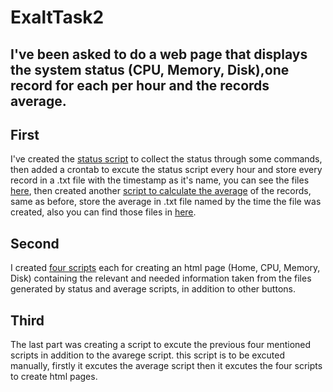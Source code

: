 # ExaltTask2
## I've been asked to do a web page that displays the system status (CPU, Memory, Disk),one record for each per hour and the records average.
## First 
I've created the [status script](/task2/status.sh) to collect the status through some commands, then added a crontab to excute the status script every hour and store every record in a .txt file with the timestamp as it's name, you can see the files [here](/task2/status/), then created another [script to calculate the average](/task2/avgs.sh) of the records, same as before, store the average in .txt file named by the time the file was created, also you can find those files in [here](/task2/avgs/).
## Second 
I created [four scripts](/task2/htmlscripts/) each for creating an html page (Home, CPU, Memory, Disk) containing the relevant and needed information taken from the files generated by status and average scripts, in addition to other buttons. 
## Third 
The last part was creating a script to excute the previous four mentioned scripts in addition to the avarege script. this script is to be excuted manually, firstly it excutes the average script then it excutes the four scripts to create html pages.
